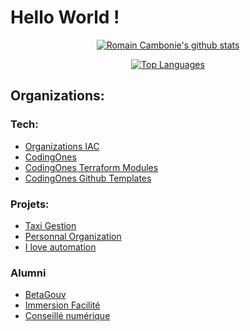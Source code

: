 # Hello World !

<div align="center">
  
[![Romain Cambonie's github stats](https://github-readme-stats.vercel.app/api?username=romain-cambonie&show_icons=true&theme=radical&include_orgs=true)](https://github.com/romain-cambonie)
  
</div>

<div align="center">
  
[![Top Languages](https://github-readme-stats.vercel.app/api/top-langs/?username=romain-cambonie&theme=radical&layout=compact)]((https://github.com/romain-cambonie))

</div>

## Organizations:
### Tech:
- [Organizations IAC](https://github.com/organizations-infrastructure)
- [CodingOnes](https://github.com/codingones)
- [CodingOnes Terraform Modules](https://github.com/codingones-terraform-modules)
- [CodingOnes Github Templates](https://github.com/codingones-github-templates)

### Projets:
- [Taxi Gestion](https://github.com/taxi-gestion)
- [Personnal Organization](https://github.com/romain-cambonie-organization)
- [I love automation](https://github.com/i-love-automation)
### Alumni
- [BetaGouv](https://github.com/betagouv/)
- [Immersion Facilité](https://github.com/gip-inclusion/immersion-facile)
- [Conseillé numérique](https://github.com/gip-inclusion/immersion-facile)
